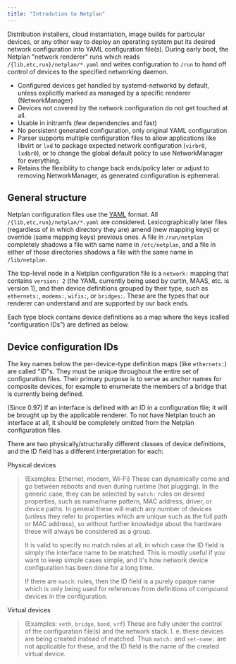 ```yaml
---
title: "Introdution to Netplan"
---
```


Distribution installers, cloud instantiation, image builds for particular
devices, or any other way to deploy an operating system put its desired
network configuration into YAML configuration file(s). During
early boot, the Netplan "network renderer" runs which reads
`/{lib,etc,run}/netplan/*.yaml` and writes configuration to `/run` to hand
off control of devices to the specified networking daemon.

 - Configured devices get handled by systemd-networkd by default,
   unless explicitly marked as managed by a specific renderer (NetworkManager)
 - Devices not covered by the network configuration do not get touched at all.
 - Usable in initramfs (few dependencies and fast)
 - No persistent generated configuration, only original YAML configuration
 - Parser supports multiple configuration files to allow applications like libvirt or
   `lxd` to package expected network configuration (`virbr0`, `lxdbr0`), or to change
   the global default policy to use NetworkManager for everything.
 - Retains the flexibility to change back ends/policy later or adjust to
   removing NetworkManager, as generated configuration is ephemeral.

## General structure

Netplan configuration files use the
[YAML](http://yaml.org/spec/1.1/current.html) format. All
`/{lib,etc,run}/netplan/*.yaml` are considered. Lexicographically later files
(regardless of in which directory they are) amend (new mapping keys) or
override (same mapping keys) previous ones. A file in `/run/netplan`
completely shadows a file with same name in `/etc/netplan`, and a file in
either of those directories shadows a file with the same name in `/lib/netplan`.

The top-level node in a Netplan configuration file is a `network:` mapping
that contains `version: 2` (the YAML currently being used by curtin, MAAS,
etc. is version 1), and then device definitions grouped by their type, such as
`ethernets:`, `modems:`, `wifis:`, or `bridges:`. These are the types that our
renderer can understand and are supported by our back ends.

Each type block contains device definitions as a map where the keys (called
"configuration IDs") are defined as below.

## Device configuration IDs

The key names below the per-device-type definition maps (like `ethernets:`)
are called "ID"s. They must be unique throughout the entire set of
configuration files. Their primary purpose is to serve as anchor names for
composite devices, for example to enumerate the members of a bridge that is
currently being defined.

(Since 0.97) If an interface is defined with an ID in a configuration file; it
will be brought up by the applicable renderer. To not have Netplan touch an
interface at all, it should be completely omitted from the Netplan configuration
files.

There are two physically/structurally different classes of device definitions,
and the ID field has a different interpretation for each:

Physical devices

> (Examples: Ethernet, modem, Wi-Fi) These can dynamically come and go between
> reboots and even during runtime (hot plugging). In the generic case, they
> can be selected by `match:` rules on desired properties, such as name/name
> pattern, MAC address, driver, or device paths. In general these will match
> any number of devices (unless they refer to properties which are unique
> such as the full path or MAC address), so without further knowledge about
> the  hardware these will always be considered as a group.
>
> It is valid to specify no match rules at all, in which case the ID field is
> simply the interface name to be matched. This is mostly useful if you want
> to keep simple cases simple, and it's how network device configuration has
> been done for a long time.
>
> If there are ``match``: rules, then the ID field is a purely opaque name
> which is only being used  for references from definitions of compound
> devices in the configuration.

Virtual devices

> (Examples: `veth`, `bridge`, `bond`, `vrf`) These are fully under the control of the
> configuration file(s) and the network stack. I. e. these devices are being created
> instead of matched. Thus `match:` and `set-name:` are not applicable for
> these, and the ID field is the name of the created virtual device.
